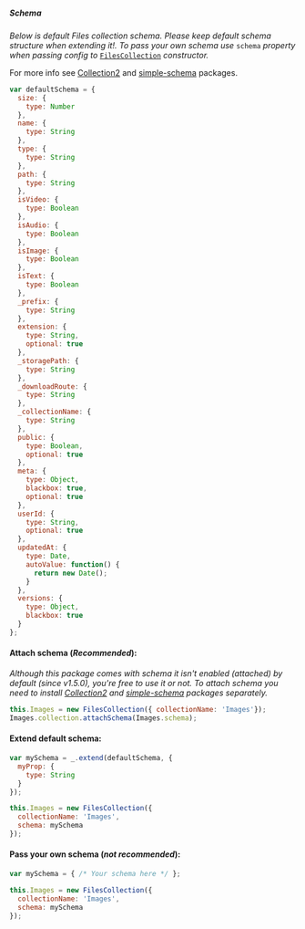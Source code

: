##### Schema

*Below is default Files collection schema. Please keep default schema structure when extending it!. To pass your own schema use* `schema` *property when passing config to* [`FilesCollection`](https://github.com/VeliovGroup/Meteor-Files/wiki/Constructor) *constructor.*

For more info see [Collection2](https://github.com/aldeed/meteor-collection2) and [simple-schema](https://atmospherejs.com/aldeed/simple-schema) packages.

```javascript
var defaultSchema = {
  size: {
    type: Number
  },
  name: {
    type: String
  },
  type: {
    type: String
  },
  path: {
    type: String
  },
  isVideo: {
    type: Boolean
  },
  isAudio: {
    type: Boolean
  },
  isImage: {
    type: Boolean
  },
  isText: {
    type: Boolean
  },
  _prefix: {
    type: String
  },
  extension: {
    type: String,
    optional: true
  },
  _storagePath: {
    type: String
  },
  _downloadRoute: {
    type: String
  },
  _collectionName: {
    type: String
  },
  public: {
    type: Boolean,
    optional: true
  },
  meta: {
    type: Object,
    blackbox: true,
    optional: true
  },
  userId: {
    type: String,
    optional: true
  },
  updatedAt: {
    type: Date,
    autoValue: function() {
      return new Date();
    }
  },
  versions: {
    type: Object,
    blackbox: true
  }
};
```

#### Attach schema (*Recommended*):
*Although this package comes with schema it isn't enabled (attached) by default (since v1.5.0), you're free to use it or not. To attach schema you need to install [Collection2](https://github.com/aldeed/meteor-collection2) and [simple-schema](https://atmospherejs.com/aldeed/simple-schema) packages separately.*
```javascript
this.Images = new FilesCollection({ collectionName: 'Images'});
Images.collection.attachSchema(Images.schema);
```

#### Extend default schema:
```javascript
var mySchema = _.extend(defaultSchema, {
  myProp: {
    type: String
  }
});

this.Images = new FilesCollection({
  collectionName: 'Images',
  schema: mySchema
});
```

#### Pass your own schema (*not recommended*):
```javascript
var mySchema = { /* Your schema here */ };

this.Images = new FilesCollection({
  collectionName: 'Images',
  schema: mySchema
});
```